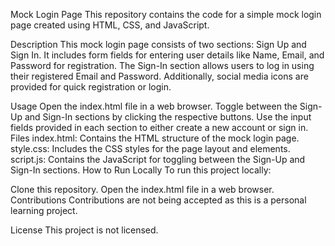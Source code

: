 Mock Login Page
This repository contains the code for a simple mock login page created using HTML, CSS, and JavaScript.

Description
This mock login page consists of two sections: Sign Up and Sign In. It includes form fields for entering user details like Name, Email, and Password for registration. The Sign-In section allows users to log in using their registered Email and Password. Additionally, social media icons are provided for quick registration or login.

Usage
Open the index.html file in a web browser.
Toggle between the Sign-Up and Sign-In sections by clicking the respective buttons.
Use the input fields provided in each section to either create a new account or sign in.
Files
index.html: Contains the HTML structure of the mock login page.
style.css: Includes the CSS styles for the page layout and elements.
script.js: Contains the JavaScript for toggling between the Sign-Up and Sign-In sections.
How to Run Locally
To run this project locally:

Clone this repository.
Open the index.html file in a web browser.
Contributions
Contributions are not being accepted as this is a personal learning project.

License
This project is not licensed.

